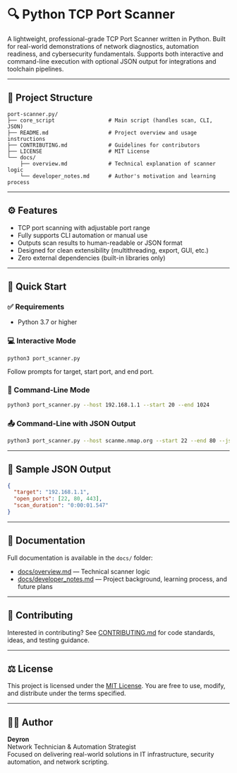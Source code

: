 # 🔍 Python TCP Port Scanner

A lightweight, professional-grade TCP Port Scanner written in Python. Built for real-world demonstrations of network diagnostics, automation readiness, and cybersecurity fundamentals. Supports both interactive and command-line execution with optional JSON output for integrations and toolchain pipelines.

---

## 📂 Project Structure
```
port-scanner.py/
├── core_script                 # Main script (handles scan, CLI, JSON)
├── README.md                   # Project overview and usage instructions
├── CONTRIBUTING.md             # Guidelines for contributors
├── LICENSE                     # MIT License
└── docs/
    ├── overview.md             # Technical explanation of scanner logic
    └── developer_notes.md      # Author's motivation and learning process
```

---

## ⚙️ Features
- TCP port scanning with adjustable port range
- Fully supports CLI automation or manual use
- Outputs scan results to human-readable or JSON format
- Designed for clean extensibility (multithreading, export, GUI, etc.)
- Zero external dependencies (built-in libraries only)

---

## 🚀 Quick Start
### ✅ Requirements
- Python 3.7 or higher

### 💻 Interactive Mode
```bash
python3 port_scanner.py
```
Follow prompts for target, start port, and end port.

### 🧪 Command-Line Mode
```bash
python3 port_scanner.py --host 192.168.1.1 --start 20 --end 1024
```

### 📤 Command-Line with JSON Output
```bash
python3 port_scanner.py --host scanme.nmap.org --start 22 --end 80 --json
```

---

## 🧠 Sample JSON Output
```json
{
  "target": "192.168.1.1",
  "open_ports": [22, 80, 443],
  "scan_duration": "0:00:01.547"
}
```

---

## 📘 Documentation
Full documentation is available in the `docs/` folder:
- [docs/overview.md](docs/overview.md) — Technical scanner logic
- [docs/developer_notes.md](docs/developer_notes.md) — Project background, learning process, and future plans

---

## 🤝 Contributing
Interested in contributing? See [CONTRIBUTING.md](CONTRIBUTING.md) for code standards, ideas, and testing guidance.

---

## ⚖️ License
This project is licensed under the [MIT License](LICENSE). You are free to use, modify, and distribute under the terms specified.

---

## 👨‍💻 Author
**Deyron**  
Network Technician & Automation Strategist  
Focused on delivering real-world solutions in IT infrastructure, security automation, and network scripting.
